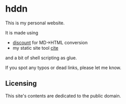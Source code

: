 # hddn

This is my personal website.

It is made using

- [discount](https://www.pell.portland.or.us/~orc/Code/discount/) for MD-\>HTML
  conversion
- my static site tool [cite](https://github.com/hannah-scott/cite)

and a bit of shell scripting as glue.

If you spot any typos or dead links, please let me know.

## Licensing

This site's contents are dedicated to the public domain.
